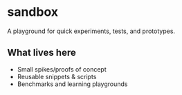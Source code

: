 # sandbox

A playground for quick experiments, tests, and prototypes.

## What lives here
- Small spikes/proofs of concept
- Reusable snippets & scripts
- Benchmarks and learning playgrounds

